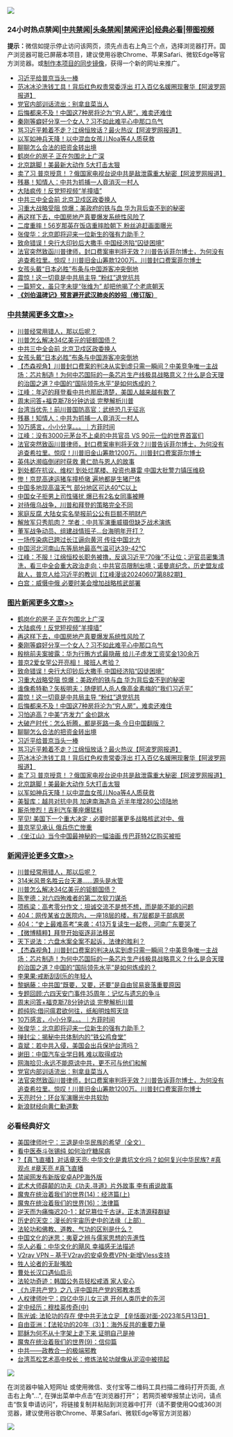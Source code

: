 ![](https://raw.githubusercontent.com/jsvpn/jsproxy/dev/64photo/fqnews-qr.jpg)

<div id="tt">
<h3>24小时热点禁闻|<a href="#%E4%B8%AD%E5%85%B1%E7%A6%81%E9%97%BB%E6%9B%B4%E5%A4%9A%E6%96%87%E7%AB%A0">中共禁闻</a>|<a href="#%E5%9B%BE%E7%89%87%E6%96%B0%E9%97%BB%E6%9B%B4%E5%A4%9A%E6%96%87%E7%AB%A0">头条禁闻</a>|<a href="#%E6%96%B0%E9%97%BB%E8%AF%84%E8%AE%BA%E6%9B%B4%E5%A4%9A%E6%96%87%E7%AB%A0">禁闻评论|<a href="#%E5%BF%85%E7%9C%8B%E7%BB%8F%E5%85%B8%E5%A5%BD%E6%96%87">经典必看</a>|<a href="https://2654106.xyz/3" target="_blank">带图视频</a></h3>
<div><b>提示：</b>微信如提示停止访问该网页，须先点击右上角三个点，选择浏览器打开。国产浏览器可能已屏蔽本项目，建议使用谷歌Chrome、苹果Safari、微软Edge等官方浏览器。或<a href="%E5%88%B6%E4%BD%9Cgit%E7%A6%81%E9%97%BB%E9%95%9C%E5%83%8F.md">制作本项目的同步镜像</a>，获得一个新的网址来推广。</div>
<ul>

<li><a href="/topimagenews/20240609/2047616.md">习近平给普京当头一棒</a></li>
<li><a href="/topimagenews/20240609/2047608.md">范冰冰沦洗钱工具！背后红色权贵常委浮出 打入百亿名媛圈现奢华【阿波罗网报道】</a></li>
<li><a href="/comments/20240609/2047630.md">党官内部训话流出：别拿韭菜当人</a></li>
<li><a href="/topimagenews/20240609/2047660.md">后悔都来不及！中国这7种房将沦为“穷人房”，难卖还难住</a></li>
<li><a href="/topimagenews/20240609/2047721.md">秦刚等癖好分享一个女人？习不如此难平心中那口鸟气</a></li>
<li><a href="/topimagenews/20240609/2047615.md">骂习近平赖着不走？江绵恒放话？最火热议【阿波罗网报道】</a></li>
<li><a href="/topimagenews/20240609/2047581.md">以军如神兵天降！以中混血女孩儿Noa等4人质获救</a></li>
<li><a href="/topimagenews/20240609/2047633.md">聊聊怎么合法的把资金转出境</a></li>
<li><a href="/topimagenews/20240609/2047724.md">鹤岗化的房子 正在包围北上广深</a></li>
<li><a href="/topimagenews/20240609/2047606.md">北京跳脚！美最新大动作 5大打击太狠</a></li>
<li><a href="/topimagenews/20240609/2047607.md">卖了习 普京授意！？俄国家电视台说中共是敌泄露重大秘密【阿波罗网报道】</a></li>
<li><a href="/cbnews/20240609/2047662.md">残暴！知情人：中共为抓捕一人竟消灭一村人</a></li>
<li><a href="/topimagenews/20240609/2047723.md">大陆疯传！反党短视频“羊撞墙”</a></li>
<li><a href="/cbnews/20240609/2047780.md">中共三中全会前 北京卫戍区政委换人</a></li>
<li><a href="/topimagenews/20240609/2047682.md">习重大战略受阻 惊爆：美政府的铁与血 华为背后查不到的秘密</a></li>
<li><a href="/topimagenews/20240609/2047722.md">再这样下去，中国房地产真要爆发系统性风险了</a></li>
<li><a href="/yule/20240609/2047642.md">二度重摔！56岁那英在饭店重摔脸朝下 粉丝追赶画面曝光</a></li>
<li><a href="/comments/20240609/2047639.md">张俊华：北京即将迎来一位新生的强有力助手？</a></li>
<li><a href="/topimagenews/20240609/2047695.md">致命错误！央行大印钞后大撒手 中国经济陷“囚徒困境”</a></li>
<li><a href="/comments/20240609/2047622.md">法官突然致函川普律师，封口费案审判将无效？川普告诉菲尔博士，为何没有追查希拉里。惊叹！川普旧金山筹款1200万。川普封口费案菲尔博士</a></li>
<li><a href="/cbnews/20240609/2047744.md">女孩头戴“日本必胜”布条与中国游客冲突倒地</a></li>
<li><a href="/topimagenews/20240609/2047661.md">震惊！这一切竟是中共局主导 “粉红”退党抗共</a></li>
<li><a href="/cnnews/20240609/2047669.md">一篇短文，虽只字未提“张维为” 却把他揭了个老底朝天</a></li>
<li><b><a href="/comments/20200207/1272816.md" target="_blank">《刘伯温碑记》预言避开武汉肺炎的妙招（修订版）</a></b></li>
</ul>
</div>

<div class="catlist">
<h3><a href="/cbnews/" target="_blank">中共禁闻</a><span><a href="/cbnews/" target="_blank" rel="nofollow">更多文章>></a></span></h3>
<ul>
<li><a href="/comments/20240609/2047834.md" target="_blank">川普经常用错人，那以后呢？</a></li>
<li><a href="/comments/20240609/2047804.md" target="_blank">川普怎么解决34亿美元的钜额国债？</a></li>
<li><a href="/cbnews/20240609/2047780.md" target="_blank">中共三中全会前 北京卫戍区政委换人</a></li>
<li><a href="/cbnews/20240609/2047744.md" target="_blank">女孩头戴“日本必胜”布条与中国游客冲突倒地</a></li>
<li><a href="/comments/20240609/2047693.md" target="_blank">【杰森视角】川普封口费案的判决从实到虚只需一瞬间？中美竞争唯一主战场：芯片制造！为何中芯国际的一条芯片生产线极具战略意义？什么是合天理的治国之道？中国的“国际领先水平”是如何炼成的？</a></li>
<li><a href="/cbnews/20240609/2047680.md" target="_blank">江峰：年迈的拜登看中共也那麽清楚，美国人越来越有数了</a></li>
<li><a href="/comments/20240609/2047676.md" target="_blank">周末问答+福克斯78分钟访谈 完整解析川普</a></li>
<li><a href="/cbnews/20240609/2047663.md" target="_blank">台湾当优先！前川普国防高官：武统恐几无征兆</a></li>
<li><a href="/cbnews/20240609/2047662.md" target="_blank">残暴！知情人：中共为抓捕一人竟消灭一村人</a></li>
<li><a href="/comments/20240609/2047656.md" target="_blank">10万感言，小小分享。。。｜方菲时间</a></li>
<li><a href="/cbnews/20240609/2047629.md" target="_blank">江峰：没有3000元茅台不上桌的中共官员 VS 90元一位的世界首富们</a></li>
<li><a href="/comments/20240609/2047622.md" target="_blank">法官突然致函川普律师，封口费案审判将无效？川普告诉菲尔博士，为何没有追查希拉里。惊叹！川普旧金山筹款1200万。川普封口费案菲尔博士</a></li>
<li><a href="/cbnews/20240609/2047594.md" target="_blank">英伟达濒临倒闭时获救 黄仁勋与恩人的故事</a></li>
<li><a href="/cbnews/20240608/2047529.md" target="_blank">到处都在抗议、维权! 到处烂尾楼、投资也暴雷 中国大批警力镇压维稳</a></li>
<li><a href="/cbnews/20240608/2047509.md" target="_blank">惨！京昆高速运猪车撞桥墩 遍地都是生猪尸体</a></li>
<li><a href="/cbnews/20240608/2047508.md" target="_blank">中国多地现高温天气 部分地区可达40℃以上</a></li>
<li><a href="/cbnews/20240608/2047507.md" target="_blank">中国女子拒男上司性骚扰 爆已有2名女同事被睡</a></li>
<li><a href="/comments/20240608/2047486.md" target="_blank">对待俄乌战争，川普和拜登的策略完全不同</a></li>
<li><a href="/cbnews/20240608/2047448.md" target="_blank">家庭反腐 大陆女实名举报前公公有巨额不明财产</a></li>
<li><a href="/cbnews/20240608/2047430.md" target="_blank">解放军只秀肌肉？ 学者：中共军演重威摄但缺乏战术演练</a></li>
<li><a href="/cbnews/20240608/2047414.md" target="_blank">董军战争动员、组建战情班子…台海明年开打？</a></li>
<li><a href="/cbnews/20240608/2047413.md" target="_blank">一场传染病已跨过长江逼向黄河 传往中国北方</a></li>
<li><a href="/cbnews/20240608/2047405.md" target="_blank">中国河北河南山东等局地最高气温可达39-42℃</a></li>
<li><a href="/cbnews/20240608/2047403.md" target="_blank">江峰：不服！江绵恒校长职务被撸，反讽习近平“70後”不让位；沪官员密集清洗，看三中全会重大政治走向；中共官员限制出境；诺曼底纪念，历史盟友成敌人，普京人给习近平的教训【江峰漫谈20240607第882期】</a></li>
<li><a href="/cbnews/20240608/2047381.md" target="_blank">白宫：威慑中俄 必要时美会增加战略核武部署</a></li>

</ul>
</div>
<div class="catlist">
<h3><a href="/topimagenews/" target="_blank">图片新闻</a><span><a href="/topimagenews/" target="_blank" rel="nofollow">更多文章>></a></span></h3>
<ul>
<li><a href="/topimagenews/20240609/2047724.md" target="_blank">鹤岗化的房子 正在包围北上广深</a></li>
<li><a href="/topimagenews/20240609/2047723.md" target="_blank">大陆疯传！反党短视频“羊撞墙”</a></li>
<li><a href="/topimagenews/20240609/2047722.md" target="_blank">再这样下去，中国房地产真要爆发系统性风险了</a></li>
<li><a href="/topimagenews/20240609/2047721.md" target="_blank">秦刚等癖好分享一个女人？习不如此难平心中那口鸟气</a></li>
<li><a href="/topimagenews/20240609/2047710.md" target="_blank">殷桃前夫案披露：华为行贿方式最隐蔽 给儿子虚发工资奖金130余万</a></li>
<li><a href="/topimagenews/20240609/2047709.md" target="_blank">普京2爱女罕公开亮相！ 接班人考验？</a></li>
<li><a href="/topimagenews/20240609/2047695.md" target="_blank">致命错误！央行大印钞后大撒手 中国经济陷“囚徒困境”</a></li>
<li><a href="/topimagenews/20240609/2047682.md" target="_blank">习重大战略受阻 惊爆：美政府的铁与血 华为背后查不到的秘密</a></li>
<li><a href="/topimagenews/20240609/2047681.md" target="_blank">谁像希特勒？矢板明夫：随便抓人杀人像高金素梅的“我们习近平”</a></li>
<li><a href="/topimagenews/20240609/2047661.md" target="_blank">震惊！这一切竟是中共局主导 “粉红”退党抗共</a></li>
<li><a href="/topimagenews/20240609/2047660.md" target="_blank">后悔都来不及！中国这7种房将沦为“穷人房”，难卖还难住</a></li>
<li><a href="/topimagenews/20240609/2047659.md" target="_blank">习怕追高？中美“齐发力” 金价跳水</a></li>
<li><a href="/topimagenews/20240609/2047658.md" target="_blank">大破产时代：怎么折腾，都是死路一条 今日中国翻版？</a></li>
<li><a href="/topimagenews/20240609/2047633.md" target="_blank">聊聊怎么合法的把资金转出境</a></li>
<li><a href="/topimagenews/20240609/2047616.md" target="_blank">习近平给普京当头一棒</a></li>
<li><a href="/topimagenews/20240609/2047615.md" target="_blank">骂习近平赖着不走？江绵恒放话？最火热议【阿波罗网报道】</a></li>
<li><a href="/topimagenews/20240609/2047608.md" target="_blank">范冰冰沦洗钱工具！背后红色权贵常委浮出 打入百亿名媛圈现奢华【阿波罗网报道】</a></li>
<li><a href="/topimagenews/20240609/2047607.md" target="_blank">卖了习 普京授意！？俄国家电视台说中共是敌泄露重大秘密【阿波罗网报道】</a></li>
<li><a href="/topimagenews/20240609/2047606.md" target="_blank">北京跳脚！美最新大动作 5大打击太狠</a></li>
<li><a href="/topimagenews/20240609/2047581.md" target="_blank">以军如神兵天降！以中混血女孩儿Noa等4人质获救</a></li>
<li><a href="/topimagenews/20240609/2047576.md" target="_blank">美智库：越共对抗中共 加速南海造岛 近半年增280公顷陆地</a></li>
<li><a href="/topimagenews/20240608/2047447.md" target="_blank">厮杀惨烈！吉利汽车董座爆猛料</a></li>
<li><a href="/topimagenews/20240608/2047438.md" target="_blank">罕见! 美国下一个重大决定 : 必要时部署更多战略核武对中、俄</a></li>
<li><a href="/topimagenews/20240608/2047404.md" target="_blank">普京罕见承认 俄兵伤亡惨重</a></li>
<li><a href="/topimagenews/20240608/2047334.md" target="_blank">《坐江山》当今中国最神秘的一幅油画 传巴菲特2亿购买被拒</a></li>

</ul>
</div>
<div class="catlist">
<h3><a href="/comments/" target="_blank">新闻评论</a><span><a href="/comments/" target="_blank" rel="nofollow">更多文章>></a></span></h3>
<ul>
<li><a href="/comments/20240609/2047834.md" target="_blank">川普经常用错人，那以后呢？</a></li>
<li><a href="/comments/20240609/2047826.md" target="_blank">314米风景名胜云台天瀑……源头是水管</a></li>
<li><a href="/comments/20240609/2047804.md" target="_blank">川普怎么解决34亿美元的钜额国债？</a></li>
<li><a href="/comments/20240609/2047714.md" target="_blank">陈奎德：对六四殉难者的第二次软刀谋杀</a></li>
<li><a href="/comments/20240609/2047713.md" target="_blank">项栋梁：高考零分作文：坦诚交流不是想不想，而是能不能的问题</a></li>
<li><a href="/comments/20240609/2047701.md" target="_blank">404：网传某省立医院内，一座18层的楼，有7层都是干部病房</a></li>
<li><a href="/comments/20240609/2047700.md" target="_blank">404：“史上最难高考”来袭：413万复读生一起卷，河南广东要哭了</a></li>
<li><a href="/comments/20240609/2047699.md" target="_blank">【微博精粹】拜登开始驱逐非法移民</a></li>
<li><a href="/comments/20240609/2047698.md" target="_blank">天下说法：六盘水案全案不起诉，法律的胜利？</a></li>
<li><a href="/comments/20240609/2047693.md" target="_blank">【杰森视角】川普封口费案的判决从实到虚只需一瞬间？中美竞争唯一主战场：芯片制造！为何中芯国际的一条芯片生产线极具战略意义？什么是合天理的治国之道？中国的“国际领先水平”是如何炼成的？</a></li>
<li><a href="/comments/20240609/2047688.md" target="_blank">李果果:戒断刮刮乐的年轻人</a></li>
<li><a href="/comments/20240609/2047687.md" target="_blank">黎蜗藤：中共国“既要，又要，还要”是自由贸易衰落重要原因</a></li>
<li><a href="/comments/20240609/2047686.md" target="_blank">专题回顾:六四天安门事件35周年：记忆与遗忘的争斗</a></li>
<li><a href="/comments/20240609/2047676.md" target="_blank">周末问答+福克斯78分钟访谈 完整解析川普</a></li>
<li><a href="/comments/20240609/2047667.md" target="_blank">颜纯钩:借问瘟君欲何往，纸船明烛照天烧</a></li>
<li><a href="/comments/20240609/2047656.md" target="_blank">10万感言，小小分享。。。｜方菲时间</a></li>
<li><a href="/comments/20240609/2047639.md" target="_blank">张俊华：北京即将迎来一位新生的强有力助手？</a></li>
<li><a href="/comments/20240609/2047638.md" target="_blank">掸封尘：揭秘中共体制内的“铁公鸡食堂”</a></li>
<li><a href="/comments/20240609/2047637.md" target="_blank">袁斌：若中共入侵，美国会出兵保护台湾吗？</a></li>
<li><a href="/comments/20240609/2047636.md" target="_blank">谢田：中国汽车业学日韩 难以取得成功</a></li>
<li><a href="/comments/20240609/2047635.md" target="_blank">网海拾贝:永远不能原谅中共，更不可与他们和解</a></li>
<li><a href="/comments/20240609/2047630.md" target="_blank">党官内部训话流出：别拿韭菜当人</a></li>
<li><a href="/comments/20240609/2047622.md" target="_blank">法官突然致函川普律师，封口费案审判将无效？川普告诉菲尔博士，为何没有追查希拉里。惊叹！川普旧金山筹款1200万。川普封口费案菲尔博士</a></li>
<li><a href="/comments/20240608/2047548.md" target="_blank">天亮时分：环台军演曝光中共软肋</a></li>
<li><a href="/comments/20240608/2047525.md" target="_blank">新浪财经向黄仁勳道歉</a></li>

</ul>
</div>

<div class="catlist">
<h3>必看经典好文</h3>
<ul>
<li><a href="/comments/20220928/1790417.md" target="_blank">美国律师叶宁：三退是中华民族的希望（全文）</a></li>
<li><a href="/comments/20230423/1875655.md" target="_blank">看中医泰斗张锡纯 如何治疗糖尿病</a></li>
<li><a href="/bannedvideo/20220601/1740169.md" target="_blank">?【真飞直播】对话章天亮: 中华文化是粪坑文化吗？如何复兴中华民族? #真观点 #章天亮 #真飞直播</a></li>
<li><a href="/comments/20200627/783266.md" target="_blank">禁闻网发布新版安卓APP海外版</a></li>
<li><a href="/topimagenews/20181117/1032655.md" target="_blank">武术大师薛颠的功夫《功夫.寻道》片外故事 李有甫说故事</a></li>
<li><a href="/topimagenews/20180605/953415.md" target="_blank">魔鬼在统治着我们的世界(14)：经济篇(上)</a></li>
<li><a href="/topimagenews/20180615/958090.md" target="_blank">魔鬼在统治着我们的世界(16)：法律篇</a></li>
<li><a href="/tculture/20190304/1091076.md" target="_blank">逆天而为痛悔迟20-1：弑兄篡位千古谜，正本清源释群疑</a></li>
<li><a href="/tculture/20121025/73065.md" target="_blank">历史的天空：漫长的宇宙历史中的法缘（上部）</a></li>
<li><a href="/comments/20220329/1711172.md" target="_blank">法轮功和佛教、道教、气功的区别是什么？</a></li>
<li><a href="/comments/20220819/1773621.md" target="_blank">中国文化的迷思：夷夏之辨与儒家思想的先進性</a></li>
<li><a href="/comments/20220220/1694796.md" target="_blank">华人必看：中华文化的飓风 幸福感无法描述</a></li>
<li><a href="/comments/20210402/1257608.md" target="_blank">V2ray VPN &#8211; 基于V2ray的安卓免费VPN-新增Vless支持</a></li>
<li><a href="/comments/20200606/783250.md" target="_blank">牲人论者的无耻嘴脸</a></li>
<li><a href="/comments/20230417/1873184.md" target="_blank">曹处长汉口遇仙启示</a></li>
<li><a href="/comments/20220710/1756469.md" target="_blank">法轮功奇迹：韩国公务员轻松戒酒 家人安心</a></li>
<li><a href="/bookonline/20131116/201047.md" target="_blank">《九评共产党》之八 评中国共产党的邪教本质</a></li>
<li><a href="/bannedvideo/20220806/1768296.md" target="_blank">人权律师叶宁：四亿中华儿女三退 开创人类历史的先河</a></li>
<li><a href="/tculture/xiulian/20151105/467870.md" target="_blank">定中经历：穆桂英传奇(中)</a></li>
<li><a href="/comments/20230513/1884082.md" target="_blank">陈光诚: 法轮功的存在 使中共无法立足 【辛恬面对面-2023年5月13日】</a></li>
<li><a href="/comments/20190806/1168435.md" target="_blank">自由亚洲：【法轮功的20年（3）】：海外反共的重要力量</a></li>
<li><a href="/ccpdope/20190803/1168965.md" target="_blank">耶稣为何不从十字架上走下来 证明自己是神</a></li>
<li><a href="/topimagenews/20180529/949649.md" target="_blank">魔鬼在统治着我们的世界(9)：信仰篇</a></li>
<li><a href="/comments/20220331/1712636.md" target="_blank">中共——政教合一的极端邪教</a></li>
<li><a href="/cbnews/20220707/1755000.md" target="_blank">台湾茑松艺术高中校长：修炼法轮功就像从泥沼中被捞起</a></li>

</ul>
</div>

![](https://raw.githubusercontent.com/jsvpn/jsproxy/dev/64photo/fqnews-qr.jpg)

在浏览器中输入短网址 或使用微信、支付宝等二维码工具扫描二维码打开页面, 点击右上角"...", 在弹出菜单中点击“在浏览器打开”； 若网页被举报禁止访问，请点击“恢复申请访问”，将链接复制并粘贴到浏览器中打开（请不要使用QQ或360浏览器，建议使用谷歌Chrome、苹果Safari、微软Edge等官方浏览器）

![](https://raw.githubusercontent.com/jsvpn/jsproxy/dev/64photo/wx.jpg)